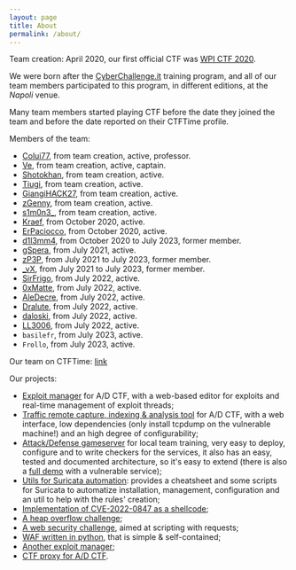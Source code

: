 ```yaml
---
layout: page
title: About
permalink: /about/
---
```


Team creation: April 2020, our first official CTF was [WPI CTF 2020](https://ctftime.org/event/913).

We were born after the [CyberChallenge.it](https://cyberchallenge.it/) training program, and all of our team members participated to this program, in different editions, at the *Napoli* venue.

Many team members started playing CTF before the date they joined the team and before the date reported on their CTFTime profile.

Members of the team:
- [Colui77](https://scholar.google.com/citations?user=vfcuP2oAAAAJ&hl=it), from team creation, active, professor.
- [Ve](https://ctftime.org/user/55122), from team creation, active, captain.
- [Shotokhan](https://ctftime.org/user/94021), from team creation, active.
- [Tiugi](https://ctftime.org/user/94999), from team creation, active.
- [GiangiHACK27](https://ctftime.org/user/98784), from team creation, active.
- [zGenny](https://ctftime.org/user/92226), from team creation, active.
- [s1m0n3_](https://ctftime.org/user/104011), from team creation, active.
- [Kraef](https://ctftime.org/user/107723), from October 2020, active.
- [ErPaciocco](https://ctftime.org/user/104014), from October 2020, active.
- [d1l3mm4](https://ctftime.org/user/63406), from October 2020 to July 2023, former member.
- [gSpera](https://ctftime.org/user/107250), from July 2021, active.
- [zP3P](https://ctftime.org/user/107362), from July 2021 to July 2023, former member.
- [_vX](https://ctftime.org/user/107466), from July 2021 to July 2023, former member.
- [SirFrigo](https://ctftime.org/user/138685), from July 2022, active.
- [0xMatte](https://ctftime.org/user/138691), from July 2022, active.
- [AleDecre](https://ctftime.org/user/138692), from July 2022, active.
- [Dralute](https://ctftime.org/user/138693), from July 2022, active.
- [daloski](https://ctftime.org/user/138696), from July 2022, active.
- [LL3006](https://ctftime.org/user/138703), from July 2022, active.
- `basilefr`, from July 2023, active.
- `Frollo`, from July 2023, active.


Our team on CTFTime:
[link](https://ctftime.org/team/117588)

Our projects:

- [Exploit manager](https://github.com/Omnicrist/exploit_manager) for A/D CTF, with a web-based editor for exploits and real-time management of exploit threads;
- [Traffic remote capture, indexing & analysis tool](https://github.com/Shotokhan/kanku-sho) for A/D CTF, with a web interface, low dependencies (only install tcpdump on the vulnerable machine!) and an high degree of configurability;
- [Attack/Defense gameserver](https://github.com/Shotokhan/ad_kihon) for local team training, very easy to deploy, configure and to write checkers for the services, it also has an easy, tested and documented architecture, so it's easy to extend (there is also a [full demo](https://github.com/Shotokhan/memowotoru) with a vulnerable service);
- [Utils for Suricata automation](https://github.com/Shotokhan/suricata-utils): provides a cheatsheet and some scripts for Suricata to automatize installation, management, configuration and an util to help with the rules' creation;
- [Implementation of CVE-2022-0847 as a shellcode](https://github.com/Shotokhan/cve_2022_0847_shellcode);
- [A heap overflow challenge](https://github.com/Shotokhan/heap_overflow_nx);
- [A web security challenge](https://github.com/Shotokhan/escape_room), aimed at scripting with requests;
- [WAF written in python](https://github.com/Shotokhan/py-waf), that is simple & self-contained;
- [Another exploit manager](https://github.com/gSpera/ex-manager);
- [CTF proxy for A/D CTF](https://github.com/ByteLeMani/ctf_proxy).

